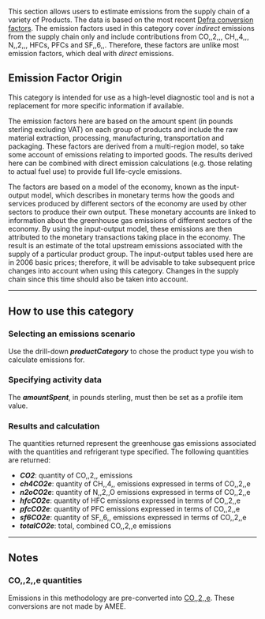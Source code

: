 This section allows users to estimate emissions from the supply chain of
a variety of Products. The data is based on the most recent [Defra
conversion
factors](http://www.defra.gov.uk/environment/economy/business-efficiency/reporting).
The emission factors used in this category cover *indirect* emissions
from the supply chain only and include contributions from CO,,2,,,
CH,,4,,, N,,2,,, HFCs, PFCs and SF,,6,,. Therefore, these factors are
unlike most emission factors, which deal with *direct* emissions.

## Emission Factor Origin

This category is intended for use as a high-level diagnostic tool and is
not a replacement for more specific information if available.

The emission factors here are based on the amount spent (in pounds
sterling excluding VAT) on each group of products and include the raw
material extraction, processing, manufacturing, transportation and
packaging. These factors are derived from a multi-region model, so take
some account of emissions relating to imported goods. The results
derived here can be combined with direct emission calculations (e.g.
those relating to actual fuel use) to provide full life-cycle emissions.

The factors are based on a model of the economy, known as the
input-output model, which describes in monetary terms how the goods and
services produced by different sectors of the economy are used by other
sectors to produce their own output. These monetary accounts are linked
to information about the greenhouse gas emissions of different sectors
of the economy. By using the input-output model, these emissions are
then attributed to the monetary transactions taking place in the
economy. The result is an estimate of the total upstream emissions
associated with the supply of a particular product group. The
input-output tables used here are in 2006 basic prices; therefore, it
will be advisable to take subsequent price changes into account when
using this category. Changes in the supply chain since this time should
also be taken into account.

-----

## How to use this category

### Selecting an emissions scenario

Use the drill-down ***productCategory*** to chose the product type you
wish to calculate emissions for.

### Specifying activity data

The ***amountSpent***, in pounds sterling, must then be set as a profile
item value.

### Results and calculation

The quantities returned represent the greenhouse gas emissions
associated with the quantities and refrigerant type specified. The
following quantities are returned:

  - ***CO2***: quantity of CO,,2,, emissions
  - ***ch4CO2e***: quantity of CH,,4,, emissions expressed in terms of
    CO,,2,,e
  - ***n2oCO2e***: quantity of N,,2,,O emissions expressed in terms of
    CO,,2,,e
  - ***hfcCO2e***: quantity of HFC emissions expressed in terms of
    CO,,2,,e
  - ***pfcCO2e***: quantity of PFC emissions expressed in terms of
    CO,,2,,e
  - ***sf6CO2e***: quantity of SF,,6,, emissions expressed in terms of
    CO,,2,,e
  - ***totalCO2e***: total, combined CO,,2,,e emissions

-----

## Notes

### CO,,2,,e quantities

Emissions in this methodology are pre-converted into
[CO,,2,,e](Greenhouse_gases_Global_warming_potentials). These
conversions are not made by AMEE.
